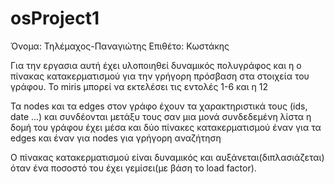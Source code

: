 # osProject1

Όνομα: Τηλέμαχος-Παναγιώτης
Επιθέτο: Κωστάκης

Για την εργασια αυτή έχει υλοποιηθεί δυναμικός πολυγράφος και η ο πίνακας κατακερματισμού για την γρήγορη πρόσβαση στα στοιχεία του γράφου. Το miris μπορεί να εκτελέσει τις εντολές 1-6 και η 12

Τα nodes και τα edges στον γράφο έχουν τα χαρακτηριστικά τους (ids, date ...) και συνδέονται μετάξυ τους σαν μια μονά συνδεδεμένη λίστα
η δομή του γράφου έχει μέσα και δύο πίνακες κατακερματισμού έναν για τα edges και έναν για nodes για γρήγορη αναζήτηση

Ο πίνακας κατακερματισμού είναι δυναμικός και αυξάνεται(διπλασιάζεται) όταν ένα ποσοστό του έχει γεμίσει(με βάση το load factor).